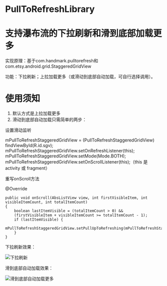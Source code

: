 # PullToRefreshLibrary
支持瀑布流的下拉刷新和滑到底部加载更多
=
实现原理：基于com.handmark.pulltorefresh和com.etsy.android.grid.StaggeredGridView

功能：下拉刷新；上拉加载更多（或滑动到底部自动加载，可自行选择调用）。

# 使用须知
1. 默认方式是上拉加载更多
2. 滑动到底部自动加载只需简单的两步：

设置滑动监听

mPullToRefreshStaggeredGridView = (PullToRefreshStaggeredGridView) findViewById(R.id.sgv);
mPullToRefreshStaggeredGridView.setOnRefreshListener(this);
mPullToRefreshStaggeredGridView.setMode(Mode.BOTH);
mPullToRefreshStaggeredGridView.setOnScrollListener(this);（this 是activity 或 fragment）

重写onScroll方法

 @Override
 
    public void onScroll(AbsListView view, int firstVisibleItem, int visibleItemCount, int totalItemCount) 
    {
        boolean lastItemVisible = (totalItemCount > 0) && 
        (firstVisibleItem + visibleItemCount >= totalItemCount - 1);
        if (lastItemVisible) {
            mPullToRefreshStaggeredGridView.setPullUpToRefreshing(mPullToRefreshStaggeredGridView);
        }
    }

下拉刷新效果：

![下拉刷新](http://g.recordit.co/QEM5g5fezd.gif)

滑到底部自动加载效果：

![滑到底部自动加载更多](http://g.recordit.co/SWZGTCPiEP.gif)
